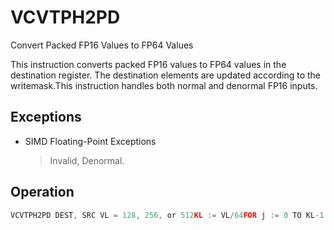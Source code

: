 # VCVTPH2PD

Convert Packed FP16 Values to FP64 Values

This instruction converts packed FP16 values to FP64 values in the destination register.
The destination elements are updated according to the writemask.This instruction handles both normal and denormal FP16 inputs.

## Exceptions

- SIMD Floating-Point Exceptions
  > Invalid, Denormal.

## Operation

```C
VCVTPH2PD DEST, SRC VL = 128, 256, or 512KL := VL/64FOR j := 0 TO KL-1:IF k1[j] OR *no writemask*:IF *SRC is memory* and EVEX.b = 1:tsrc := SRC.fp16[0]ELSEtsrc := SRC.fp16[j]DEST.fp64[j] := Convert_fp16_to_fp64(tsrc)ELSE IF *zeroing*:DEST.fp64[j] := 0Intel C/C++ Compiler Intrinsic EquivalentVCVTPH2PD __m512d _mm512_cvt_roundph_pd (__m128h a, int sae);VCVTPH2PD __m512d _mm512_mask_cvt_roundph_pd (__m512d src, __mmask8 k, __m128h a, int sae);VCVTPH2PD __m512d _mm512_maskz_cvt_roundph_pd (__mmask8 k, __m128h a, int sae);VCVTPH2PD __m128d _mm_cvtph_pd (__m128h a);VCVTPH2PD __m128d _mm_mask_cvtph_pd (__m128d src, __mmask8 k, __m128h a);VCVTPH2PD __m128d _mm_maskz_cvtph_pd (__mmask8 k, __m128h a);VCVTPH2PD __m256d _mm256_cvtph_pd (__m128h a);VCVTPH2PD __m256d _mm256_mask_cvtph_pd (__m256d src, __mmask8 k, __m128h a);VCVTPH2PD __m256d _mm256_maskz_cvtph_pd (__mmask8 k, __m128h a);VCVTPH2PD __m512d _mm512_cvtph_pd (__m128h a);VCVTPH2PD __m512d _mm512_mask_cvtph_pd (__m512d src, __mmask8 k, __m128h a);VCVTPH2PD __m512d _mm512_maskz_cvtph_pd (__mmask8 k, __m128h a);
```
